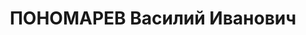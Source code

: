 ---
title: ПОНОМАРЕВ Василий Иванович
description: 'Род. в 1892, член ВКП(б) с 1917. Проживал: Украинская ССР, Харьков.
  Военный инженер II ранга, преподаватель Военной Академии РКК

  Арестован 28.09.1937. Приговор: 08.01.1938 – ВМН. Расстрелян 25.02.1939'
---